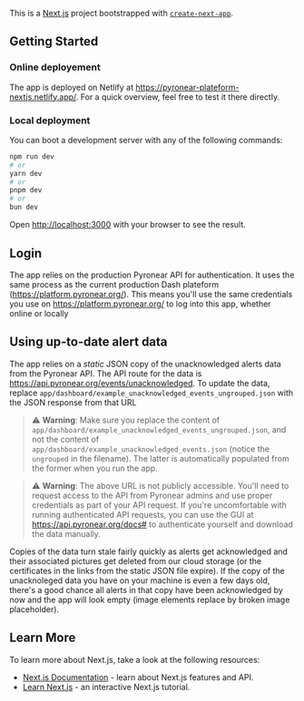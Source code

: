 This is a [Next.js](https://nextjs.org) project bootstrapped with [`create-next-app`](https://nextjs.org/docs/app/api-reference/cli/create-next-app).

## Getting Started

### Online deployement

The app is deployed on Netlify at https://pyronear-plateform-nextjs.netlify.app/. 
For a quick overview, feel free to test it there directly.

### Local deployment

You can boot a development server with any of the following commands:

```bash
npm run dev
# or
yarn dev
# or
pnpm dev
# or
bun dev
```

Open [http://localhost:3000](http://localhost:3000) with your browser to see the result.

## Login 

The app relies on the production Pyronear API for authentication.
It uses the same process as the current production Dash plateform (https://platform.pyronear.org/).
This means you'll use the same credentials you use on https://platform.pyronear.org/ to log into this app, whether online or locally

## Using up-to-date alert data

The app relies on a *static* JSON copy of the unacknowledged alerts data from the Pyronear API.
The API route for the data is https://api.pyronear.org/events/unacknowledged.
To update the data, replace `app/dashboard/example_unacknowledged_events_ungrouped.json` with the JSON response from that URL 


> ⚠️ **Warning**: Make sure you replace the content of `app/dashboard/example_unacknowledged_events_ungrouped.json`, and not the content of `app/dashboard/example_unacknowledged_events.json` (notice the `ungrouped` in the filename).
> The latter is automatically populated from the former when you run the app.


> ⚠️ **Warning**: The above URL is not publicly accessible. 
> You'll need to request access to the API from Pyronear admins and use proper credentials as part of your API request.
> If you're uncomfortable with running authenticated API requests, you can use the GUI at https://api.pyronear.org/docs# to authenticate yourself and download the data manually.

Copies of the data turn stale fairly quickly as alerts get acknowledged and their associated pictures get deleted from our cloud storage (or the certificates in the links from the static JSON file expire).
If the copy of the unacknoleged data you have on your machine is even a few days old, there's a good chance all alerts in that copy have been acknowledged by now and the app will look empty (image elements replace by broken image placeholder).


## Learn More

To learn more about Next.js, take a look at the following resources:

- [Next.js Documentation](https://nextjs.org/docs) - learn about Next.js features and API.
- [Learn Next.js](https://nextjs.org/learn) - an interactive Next.js tutorial.
